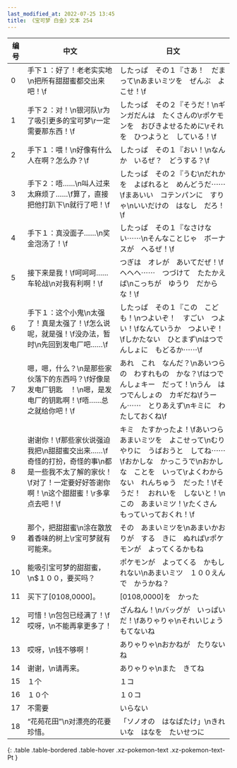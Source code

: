 ```yaml
---
last_modified_at: 2022-07-25 13:45
title: 《宝可梦 白金》文本 254
---
```

| 编号 | 中文 | 日文 |
| ---- | ---- | ---- |
| 0 | 手下１：好了！老老实实地\n把所有甜甜蜜都交出来吧！\f | したっぱ　その１『さあ！　だまって\nあまいミツを　ぜんぶ　よこせ！\f |
| 1 | 手下２：对！\n银河队\r为了吸引更多的宝可梦\r一定需要那东西！\f | したっぱ　その２『そうだ！\nギンガだんは　たくさんの\rポケモンを　おびきよせるために\rそれを　ひつようと　している！\f |
| 2 | 手下１：喂！\n好像有什么人在啊？怎么办？\f | したっぱ　その１『おい！\nなんか　いるぜ？　どうする？\f |
| 3 | 手下２：唔……\n叫人过来太麻烦了……\f算了，直接把他打趴下\n就行了吧！\f | したっぱ　その２『うむ\nだれかを　よばれると　めんどうだ⋯⋯\fまあいい　コテンパンに　すりゃ\nいいだけの　はなし　だろ！\f |
| 4 | 手下１：真没面子……\n奖金泡汤了！\f | したっぱ　その１『なさけない⋯⋯\nそんなことじゃ　ボーナスが　へるぜ！\f |
| 5 | 接下来是我！\f呵呵呵……车轮战\n对我有利啊！\f | つぎは　オレが　あいてだぜ！\fヘヘヘ⋯⋯　つづけて　たたかえば\nこっちが　ゆうり　だからな！\f |
| 6 | 手下１：这个小鬼\n太强了！真是太强了！\f怎么说呢，就是强！\f没办法，暂时\n先回到发电厂吧……\f | したっぱ　その１『この　こども！\nつよいぞ！　すごい　つよい！\fなんていうか　つよいぞ！\fしかたない　ひとまず\nはつでんしょに　もどるか⋯⋯\f |
| 7 | 嗯，嗯，什么？\n是那些家伙落下的东西吗？\f好像是发电厂钥匙　！\n嗯，是发电厂的钥匙啊！\f唔……总之就给你吧！\f | あれ　これ　なんだ？\nあいつらの　わすれもの　かな？\fはつでんしょキー　だって！\nうん　はつでんしょの　カギだね\fうーん⋯⋯　とりあえず\nキミに　わたしておくね\f |
| 8 | 谢谢你！\f那些家伙说强迫我把\n甜甜蜜交出来……\f奇怪的打扮，奇怪的事\n都是一些我不太了解的家伙！\f对了！一定要好好答谢你啊！\n这个甜甜蜜！\r多拿点去吧！\f | キミ　たすかったよ！\fあいつら　あまいミツを　よこせって\nむりやりに　うばおうと　してね⋯⋯\fおかしな　かっこうで\nおかしな　ことを　いって\rよくわからない　れんちゅう　だった！\fそうだ！　おれいを　しないと！\nこの　あまいミツ！\rたくさん　もっていっておくれ！\f |
| 9 | 那个，把甜甜蜜\n涂在散放着香味的树上\r宝可梦就有可能来。 | その　あまいミツを\nあまいかおりが　する　きに　ぬれば\rポケモンが　よってくるかもね |
| 10 | 能吸引宝可梦的甜甜蜜，\n$１００，要买吗？ | ポケモンが　よってくる　かもしれない\nあまいミツ　１００えんで　かうかね？ |
| 11 | 买下了[0108,0000]。 | [0108,0000]を　かった |
| 12 | 可惜！\n包包已经满了！\f哎呀，\n不能再拿更多了！ | ざんねん！\nバッグが　いっぱい　だ！\fありゃりゃ\nそれいじょう　もてないね |
| 13 | 哎呀，\n钱不够啊！ | ありゃりゃ\nおかねが　たりないね |
| 14 | 谢谢，\n请再来。 | ありゃりゃ\nまた　きてね |
| 15 | １个 | １コ |
| 16 | １０个 | １０コ |
| 17 | 不需要 | いらない |
| 18 | “花苑花田”\n对漂亮的花要珍惜。 | 「ソノオの　はなばたけ」\nきれいな　はなを　たいせつに |
{: .table .table-bordered .table-hover .xz-pokemon-text .xz-pokemon-text-Pt }